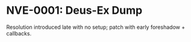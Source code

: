 # NVE-0001: Deus-Ex Dump

Resolution introduced late with no setup; patch with early foreshadow + callbacks.
